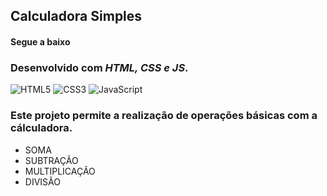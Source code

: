 ## Calculadora Simples
#### Segue a baixo 
### Desenvolvido com *HTML, CSS e JS*.
<div style="display: inline_block" >
    <img aling="center" alt="HTML5" src="https://img.shields.io/badge/HTML5-E34F26?style=for-the-badge&logo=html5&logoColor=white" />
    <img aling="center" alt="CSS3" src="https://img.shields.io/badge/CSS3-1572B6?style=for-the-badge&logo=css3&logoColor=white" />
    <img aling="center" alt="JavaScript" src="https://img.shields.io/badge/JavaScript-F7DF1E?style=for-the-badge&logo=javascript&logoColor=black" />
</div>

### Este projeto permite a realização de operações básicas com a cálculadora.
<p> 
   <ul>
       <li>SOMA</li>
       <li>SUBTRAÇÃO</li>
       <li>MULTIPLICAÇÃO</li>
       <li>DIVISÃO</li>
   </ul>
</p>
